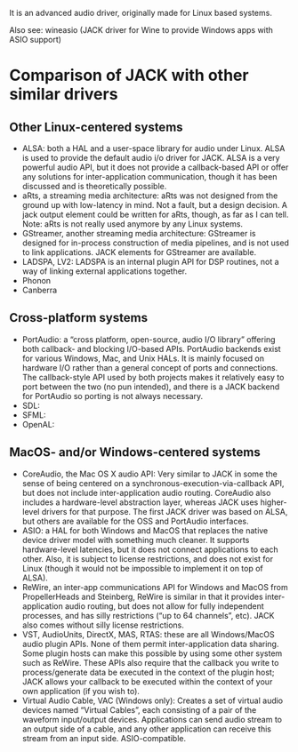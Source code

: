 It is an advanced audio driver, originally made for Linux based systems.

Also see:
wineasio (JACK driver for Wine to provide Windows apps with ASIO support)
# Comparison of JACK with other similar drivers
## Other Linux-centered systems
- ALSA: both a HAL and a user-space library for audio under Linux. ALSA is used to provide the default audio i/o driver for JACK. ALSA is a very powerful audio API, but it does not provide a callback-based API or offer any solutions for inter-application communication, though it has been discussed and is theoretically possible.
- aRts, a streaming media architecture: aRts was not designed from the ground up with low-latency in mind. Not a fault, but a design decision. A jack output element could be written for aRts, though, as far as I can tell. Note: aRts is not really used anymore by any Linux systems.
- GStreamer, another streaming media architecture: GStreamer is designed for in-process construction of media pipelines, and is not used to link applications. JACK elements for GStreamer are available.
- LADSPA, LV2: LADSPA is an internal plugin API for DSP routines, not a way of linking external applications together.
- Phonon
- Canberra
## Cross-platform systems
- PortAudio: a “cross platform, open-source, audio I/O library” offering both callback- and blocking I/O-based APIs. PortAudio backends exist for various Windows, Mac, and Unix HALs. It is mainly focused on hardware I/O rather than a general concept of ports and connections. The callback-style API used by both projects makes it relatively easy to port between the two (no pun intended), and there is a JACK backend for PortAudio so porting is not always necessary.
- SDL:
- SFML:
- OpenAL:
## MacOS- and/or Windows-centered systems
- CoreAudio, the Mac OS X audio API: Very similar to JACK in some the sense of being centered on a synchronous-execution-via-callback API, but does not include inter-application audio routing. CoreAudio also includes a hardware-level abstraction layer, whereas JACK uses higher-level drivers for that purpose. The first JACK driver was based on ALSA, but others are available for the OSS and PortAudio interfaces.
- ASIO: a HAL for both Windows and MacOS that replaces the native device driver model with something much cleaner. It supports hardware-level latencies, but it does not connect applications to each other. Also, it is subject to license restrictions, and does not exist for Linux (though it would not be impossible to implement it on top of ALSA).
- ReWire, an inter-app communications API for Windows and MacOS from PropellerHeads and Steinberg, ReWire is similar in that it provides inter-application audio routing, but does not allow for fully independent processes, and has silly restrictions (“up to 64 channels”, etc). JACK also comes without silly license restrictions.
- VST, AudioUnits, DirectX, MAS, RTAS: these are all Windows/MacOS audio plugin APIs. None of them permit inter-application data sharing. Some plugin hosts can make this possible by using some other system such as ReWire. These APIs also require that the callback you write to process/generate data be executed in the context of the plugin host; JACK allows your callback to be executed within the context of your own application (if you wish to).
- Virtual Audio Cable, VAC (Windows only): Creates a set of virtual audio devices named “Virtual Cables”, each consisting of a pair of the waveform input/output devices. Applications can send audio stream to an output side of a cable, and any other application can receive this stream from an input side. ASIO-compatible.